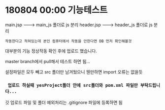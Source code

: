 # 180804 00:00 기능테스트

main.jsp ---> main_js 폴더로 js 분리
header.jsp ---> header_js 폴더로 js 분리 

`작동한다고 적혀있는데 본인 컴퓨터에서 작동을 안한다면 DB 먼저 확인해볼것`

대부분의 기능 정상작동 확인 후에 업로드 했습니다.



master branch에서 pull해서 테스트 하면 됨... 

설정파일은 모두 빼고 src 폴더만 남겨뒀으니 웬만하면 import 오류는 없을듯

### ` 업로드 하실때 yesProject폴더 안에 src폴더와 pom.xml 파일만 부탁드립니다...`

깃 업로드 파일 및 폴더 예외처리는 .gitignore 파일에 등록하면 됨
